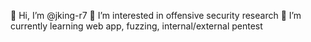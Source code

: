 👋 Hi, I’m @jking-r7
👀 I’m interested in offensive security research
🌱 I’m currently learning web app, fuzzing, internal/external pentest


<!---
jking-r7/jking-r7 is a ✨ special ✨ repository because its `README.md` (this file) appears on your GitHub profile.
You can click the Preview link to take a look at your changes.
--->
